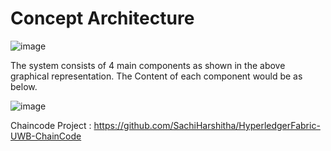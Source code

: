 # Concept Architecture

![image](https://user-images.githubusercontent.com/76457616/120044384-091e7c00-c00e-11eb-8841-360b6c6a72e2.png)

The system consists of 4 main components as shown in the above graphical representation. The Content of each component would be as below.

![image](https://user-images.githubusercontent.com/76457616/120044404-15a2d480-c00e-11eb-8375-a2775c41807a.png)

Chaincode Project : https://github.com/SachiHarshitha/HyperledgerFabric-UWB-ChainCode
